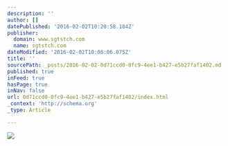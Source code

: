 ```yaml
---
description: ''
author: []
datePublished: '2016-02-02T10:20:58.184Z'
publisher:
  domain: www.sgtstch.com
  name: sgtstch.com
dateModified: '2016-02-02T10:08:06.875Z'
title: ''
sourcePath: _posts/2016-02-02-0d71ccd0-0fc9-4ee1-b427-e5b27faf1402.md
published: true
inFeed: true
hasPage: true
inNav: false
url: 0d71ccd0-0fc9-4ee1-b427-e5b27faf1402/index.html
_context: 'http://schema.org'
_type: Article

---
```

![](http://static1.squarespace.com/static/53282506e4b097bd81748a41/532828e7e4b04edd62c9ff03/5328479be4b0aec88e8e9ec5/1439261280189/IMGP8638.jpg?format=2500w)